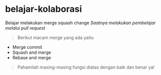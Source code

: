 # belajar-kolaborasi
Belajar melakukan merge squash change
*Saatnya melakukan pembelajar melalui pull request*<br>
>Berikut macam merge yang ada yaitu
 - Merge commit
 - Squash and merge
 - Rebase and merge
   
>Pahamilah masing-masing fungsi diatas dengan baik dan benar ya!

